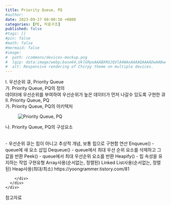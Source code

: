 ```yaml
---
title: Priority Queue, PQ
#author: 
date: 2023-09-27 00:00:10 +0800
categories: [PE, 자료구조]
published: false
#tags: []
#pin: false
#math: false
#mermaid: false
#image:
#  path: /commons/devices-mockup.png
#  lqip: data:image/webp;base64,UklGRpoAAABXRUJQVlA4WAoAAAAQAAAADwAABwAAQUxQSDIAAAARL0AmbZurmr57yyIiqE8oiG0bejIYEQTgqiDA9vqnsUSI6H+oAERp2HZ65qP/VIAWAFZQOCBCAAAA8AEAnQEqEAAIAAVAfCWkAALp8sF8rgRgAP7o9FDvMCkMde9PK7euH5M1m6VWoDXf2FkP3BqV0ZYbO6NA/VFIAAAA
#  alt: Responsive rendering of Chirpy theme on multiple devices.
---
```


<div class="post-wrap">
  <div class="para">
    <div class="para-title">
      I. 우선순위 큐, Priority Queue
    </div>
    <div class="para-cntnt">
      <div class="para">
        <div class="para-title">
          가. Priority Queue, PQ의 정의
        </div>
        <div class="para-cntnt">
            데이터에 우선순위를 부여하여 우선순위가 높은 데이터가 먼저 나갈수 있도록 구현한 큐
        </div>
      </div>
    </div>
  </div>
  
  <div class="para">
    <div class="para-title">
      II. Priority Queue, PQ
    </div>
    <div class="para-cntnt">
      <div class="para">
        <div class="para-title">
          가. Priority Queue, PQ의 아키텍처
        </div>
        <div class="para-cntnt">
          <figure class="post-figure">
            <img src="/assets/img/posts/Priority-Queue,-PQ.png" alt="Priority Queue, PQ">
<!--            <figcaption>Source: Unveiling the Metaverse: Exploring Emerging Trends, Multifaceted Perspectives, and Future Challenges</figcaption>-->
          </figure>
        </div>
      </div>
      <div class="para">
        <div class="para-title">
          나. Priority Queue, PQ의 구성요소
        </div>
        <div class="para-cntnt">
          <table class="post-table">
          </table>
            - 우선순위 큐는 힙이 아니고 추상적 개념, 보통 힙으로 구현함
연산
  Enqueue() - queue에 새 요소 삽입
  Dequeue() - queue에서 최대 우선 순위 요소를 삭제하고 그 값을 반환
  Peek() - queue에서 최대 우선순위 요소를 반환
  Heapify() - 힙 속성을 유지하는 작업
구현유형
  Array사용(순서없는, 정렬된)
  Linked List사용(순서없는, 정렬된)
  Heap사용(최대/최소)
https://yoongrammer.tistory.com/81

        </div>
      </div>
    </div>
  </div>

  <div class="refr-wrap">
    <div class="refr-title">
        참고자료
    </div>
    <ol class="refr-list">
    <!--    <li>(나현식, 최대선) <a target="_blank" href="https://scienceon.kisti.re.kr/commons/util/originalView.do?cn=JAKO202225948430499&oCn=JAKO202225948430499&dbt=JAKO&journal=NJOU00291864">메타버스 보안 위협 요소 및 대응 방안 검토</a></li>-->
    <!--    <li>(M. Uddin, S. Manickam, H. Ullah, M. Obaidat and A. Dandoush) <a target="_blank" href="https://ieeexplore.ieee.org/abstract/document/10138386">Unveiling the Metaverse: Exploring Emerging Trends, Multifaceted Perspectives, and Future Challenges</a></li>-->
    </ol>
  </div>
</div>
